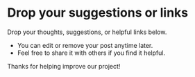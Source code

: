 # Drop your suggestions or links

Drop your thoughts, suggestions, or helpful links below.

- You can edit or remove your post anytime later.
- Feel free to share it with others if you find it helpful.

Thanks for helping improve our project!
